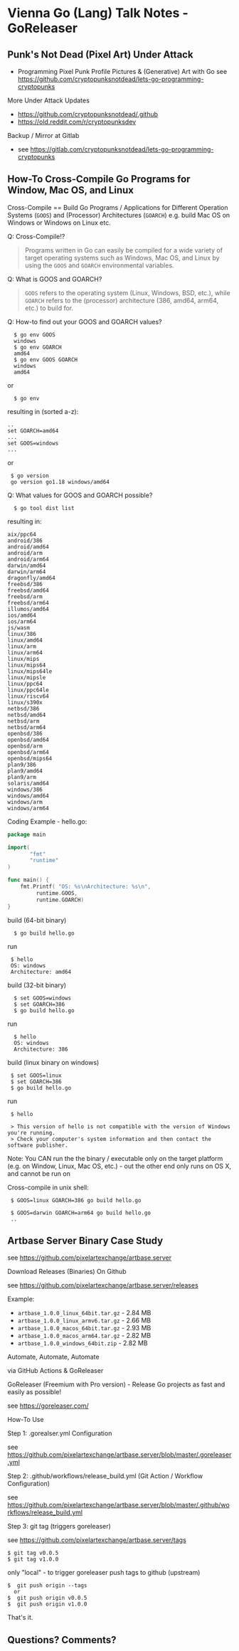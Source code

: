 # Vienna Go (Lang) Talk Notes - GoReleaser



## Punk's Not Dead (Pixel Art) Under Attack

-  Programming Pixel Punk Profile Pictures & (Generative) Art with Go
 see <https://github.com/cryptopunksnotdead/lets-go-programming-cryptopunks>

More Under Attack Updates 
- <https://github.com/cryptopunksnotdead/.github>
- <https://old.reddit.com/r/cryptopunksdev>


Backup / Mirror at Gitlab
- see <https://gitlab.com/cryptopunksnotdead/lets-go-programming-cryptopunks>




## How-To Cross-Compile Go Programs for Window, Mac OS, and Linux

Cross-Compile == Build Go Programs / Applications for Different Operation Systems (`GOOS`) and 
(Processor) Architectures (`GOARCH`) e.g. build Mac OS on Windows or  Windows on Linux etc.


Q: Cross-Compile!?

> Programs written in Go can easily be compiled for a wide variety of target operating systems 
> such as Windows, Mac OS, and Linux 
> by using the `GOOS` and `GOARCH` environmental variables.


Q: What is GOOS and GOARCH?

> `GOOS` refers to the operating system (Linux, Windows, BSD, etc.), 
> while `GOARCH` refers to the (processor) architecture (386, amd64, arm64, etc.) to build for. 


Q: How-to find out your GOOS and GOARCH values?

      $ go env GOOS
      windows 
      $ go env GOARCH
      amd64
      $ go env GOOS GOARCH
      windows 
      amd64

or

      $ go env

resulting in (sorted a-z):

    ..
    set GOARCH=amd64
    ...
    set GOOS=windows
    ...

 or

     $ go version
     go version go1.18 windows/amd64 


Q: What values for GOOS and GOARCH possible?

      $ go tool dist list

resulting in:

```
aix/ppc64
android/386
android/amd64
android/arm
android/arm64
darwin/amd64
darwin/arm64
dragonfly/amd64
freebsd/386
freebsd/amd64
freebsd/arm
freebsd/arm64
illumos/amd64
ios/amd64
ios/arm64
js/wasm
linux/386
linux/amd64
linux/arm
linux/arm64
linux/mips
linux/mips64
linux/mips64le
linux/mipsle
linux/ppc64
linux/ppc64le
linux/riscv64
linux/s390x
netbsd/386
netbsd/amd64
netbsd/arm
netbsd/arm64
openbsd/386
openbsd/amd64
openbsd/arm
openbsd/arm64
openbsd/mips64
plan9/386
plan9/amd64
plan9/arm
solaris/amd64
windows/386
windows/amd64
windows/arm
windows/arm64
```



Coding Example - hello.go:

``` go
package main

import(
       "fmt"
       "runtime"
)

func main() {
    fmt.Printf( "OS: %s\nArchitecture: %s\n", 
         runtime.GOOS, 
         runtime.GOARCH)
}
```

build  (64-bit binary)

      $ go build hello.go       

run

     $ hello
     OS: windows
     Architecture: amd64

build (32-bit binary)

      $ set GOOS=windows
      $ set GOARCH=386
      $ go build hello.go

run 

      $ hello
      OS: windows
      Architecture: 386

build (linux binary on windows)

     $ set GOOS=linux
     $ set GOARCH=386
     $ go build hello.go

run 

     $ hello
     
     > This version of hello is not compatible with the version of Windows you're running. 
     > Check your computer's system information and then contact the software publisher.


Note: You CAN run the the binary / executable 
only on the target platform (e.g. on Window, Linux, Mac OS, etc.) - 
out the other end only runs on OS X, and cannot be run on


Cross-compile in unix shell:  

     $ GOOS=linux GOARCH=386 go build hello.go
     
     $ GOOS=darwin GOARCH=arm64 go build hello.go
     ..


## Artbase Server Binary  Case Study

see <https://github.com/pixelartexchange/artbase.server>


Download Releases (Binaries) On Github

see <https://github.com/pixelartexchange/artbase.server/releases>  

Example:

- `artbase_1.0.0_linux_64bit.tar.gz` - 2.84 MB
- `artbase_1.0.0_linux_armv6.tar.gz` - 2.66 MB
- `artbase_1.0.0_macos_64bit.tar.gz` - 2.93 MB
- `artbase_1.0.0_macos_arm64.tar.gz` - 2.82 MB
- `artbase_1.0.0_windows_64bit.zip` - 2.82 MB



Automate, Automate, Automate  

via GitHub Actions & GoReleaser

GoReleaser (Freemium with Pro version) -
Release Go projects as fast and easily as possible!

see <https://goreleaser.com/>


How-To Use

Step 1:  .gorealser.yml  Configuration

see <https://github.com/pixelartexchange/artbase.server/blob/master/.goreleaser.yml>



Step 2:  .github/workflows/release_build.yml      (Git Action / Workflow Configuration)

see <https://github.com/pixelartexchange/artbase.server/blob/master/.github/workflows/release_build.yml>


Step 3:   git tag  (triggers goreleaser)

see <https://github.com/pixelartexchange/artbase.server/tags>

    $ git tag v0.0.5
    $ git tag v1.0.0

only "local" - to trigger goreleaser push tags to github (upstream)

    $  git push origin --tags     
      or
    $  git push origin v0.0.5
    $  git push origin v1.0.0



That's it.

## Questions? Comments?

